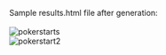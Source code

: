 Sample results.html file after generation:<br/><br/>
![pokerstarts](https://user-images.githubusercontent.com/4015046/201476332-2ca99ead-916e-461b-af92-c601df5233f8.JPG)
<br/>
![pokerstart2](https://user-images.githubusercontent.com/4015046/201476336-cb564356-834e-4092-a627-871c37fd2722.JPG)
